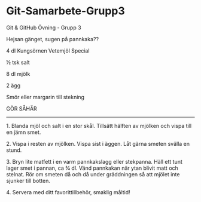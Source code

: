 # Git-Samarbete-Grupp3

Git \& GitHub Övning - Grupp 3



Hejsan gänget, sugen på pannkaka??



4 dl Kungsörnen Vetemjöl Special

½  tsk salt

8 dl mjölk

2 ägg

Smör eller margarin till stekning



GÖR SÅHÄR 

----------



1\. Blanda mjöl och salt i en stor skål. Tillsätt hälften av mjölken och vispa till en jämn smet.

2\. Vispa i resten av mjölken. Vispa sist i äggen. Låt gärna smeten svälla en stund.

3\. Bryn lite matfett i en varm pannkakslagg eller stekpanna. Häll ett tunt lager smet i pannan, ca ¾ dl. Vänd pannkakan när ytan blivit matt och stelnat. Rör om smeten då och då under gräddningen så att mjölet inte sjunker till botten.

4\. Servera med ditt favorittillbehör, smaklig måltid!



